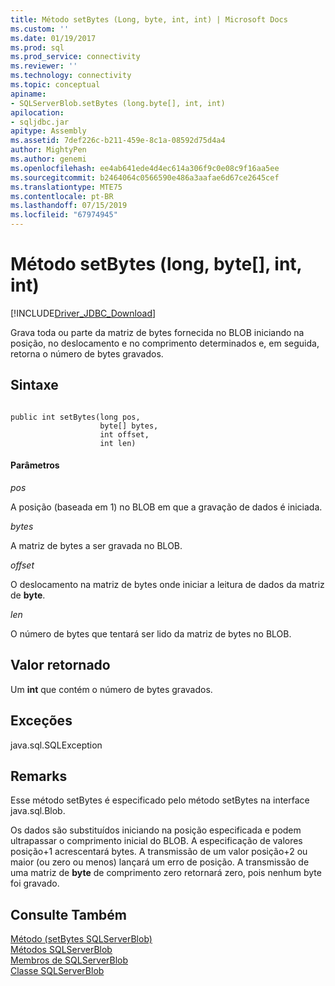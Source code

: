 ```yaml
---
title: Método setBytes (Long, byte, int, int) | Microsoft Docs
ms.custom: ''
ms.date: 01/19/2017
ms.prod: sql
ms.prod_service: connectivity
ms.reviewer: ''
ms.technology: connectivity
ms.topic: conceptual
apiname:
- SQLServerBlob.setBytes (long.byte[], int, int)
apilocation:
- sqljdbc.jar
apitype: Assembly
ms.assetid: 7def226c-b211-459e-8c1a-08592d75d4a4
author: MightyPen
ms.author: genemi
ms.openlocfilehash: ee4ab641ede4d4ec614a306f9c0e08c9f16aa5ee
ms.sourcegitcommit: b2464064c0566590e486a3aafae6d67ce2645cef
ms.translationtype: MTE75
ms.contentlocale: pt-BR
ms.lasthandoff: 07/15/2019
ms.locfileid: "67974945"
---
```

# <a name="setbytes-method-long-byte-int-int"></a>Método setBytes (long, byte[], int, int)
[!INCLUDE[Driver_JDBC_Download](../../../includes/driver_jdbc_download.md)]

  Grava toda ou parte da matriz de bytes fornecida no BLOB iniciando na posição, no deslocamento e no comprimento determinados e, em seguida, retorna o número de bytes gravados.  
  
## <a name="syntax"></a>Sintaxe  
  
```  
  
public int setBytes(long pos,  
                    byte[] bytes,  
                    int offset,  
                    int len)  
```  
  
#### <a name="parameters"></a>Parâmetros  
 *pos*  
  
 A posição (baseada em 1) no BLOB em que a gravação de dados é iniciada.  
  
 *bytes*  
  
 A matriz de bytes a ser gravada no BLOB.  
  
 *offset*  
  
 O deslocamento na matriz de bytes onde iniciar a leitura de dados da matriz de **byte**.  
  
 *len*  
  
 O número de bytes que tentará ser lido da matriz de bytes no BLOB.  
  
## <a name="return-value"></a>Valor retornado  
 Um **int** que contém o número de bytes gravados.  
  
## <a name="exceptions"></a>Exceções  
 java.sql.SQLException  
  
## <a name="remarks"></a>Remarks  
 Esse método setBytes é especificado pelo método setBytes na interface java.sql.Blob.  
  
 Os dados são substituídos iniciando na posição especificada e podem ultrapassar o comprimento inicial do BLOB. A especificação de valores posição+1 acrescentará bytes. A transmissão de um valor posição+2 ou maior (ou zero ou menos) lançará um erro de posição. A transmissão de uma matriz de **byte** de comprimento zero retornará zero, pois nenhum byte foi gravado.  
  
## <a name="see-also"></a>Consulte Também  
 [Método &#40;setBytes SQLServerBlob&#41;](../../../connect/jdbc/reference/setbytes-method-sqlserverblob.md)   
 [Métodos SQLServerBlob](../../../connect/jdbc/reference/sqlserverblob-methods.md)   
 [Membros de SQLServerBlob](../../../connect/jdbc/reference/sqlserverblob-members.md)   
 [Classe SQLServerBlob](../../../connect/jdbc/reference/sqlserverblob-class.md)  
  
  
